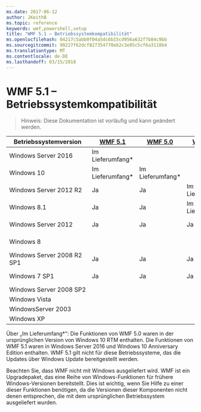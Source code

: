 ```yaml
---
ms.date: 2017-06-12
author: JKeithB
ms.topic: reference
keywords: wmf,powershell,setup
title: "WMF 5.1 – Betriebssystemkompatibilität"
ms.openlocfilehash: 04217c5abb0f04a5dc6b15cd956a632f7b84c9bb
ms.sourcegitcommit: 99227f62dcf827354770eb2c3e95c5cf6a3118b4
ms.translationtype: MT
ms.contentlocale: de-DE
ms.lasthandoff: 03/15/2018
---
```

# <a name="wmf-51-operating-system-compatibility"></a>WMF 5.1 – Betriebssystemkompatibilität #

> Hinweis: Diese Dokumentation ist vorläufig und kann geändert werden.

| Betriebssystemversion | [WMF 5.1](https://aka.ms/wmf51download) | [WMF 5.0](https://aka.ms/wmf5download) | [WMF 4.0](https://aka.ms/wmf4download) |  [WMF 3.0](https://aka.ms/wmf3download) | [WMF 2.0](https://aka.ms/wmf2download) |
| ------------------------ | ----------- | ----------- | ----------- | ------------ |  ------------- |
| Windows Server 2016 | Im Lieferumfang* |  |  |  |  |
| Windows 10 | Im Lieferumfang* | Im Lieferumfang*  | | | |  
| Windows Server 2012 R2| Ja | Ja | Im Lieferumfang |  |  |
| Windows 8.1 | Ja | Ja |  Im Lieferumfang |  |  |
| Windows Server 2012 | Ja | Ja | Ja |  Im Lieferumfang | |
| Windows 8 |  |  |  | Im Lieferumfang | |
| Windows Server 2008 R2 SP1 | Ja | Ja | Ja |  Ja| Im Lieferumfang |
| Windows 7 SP1  | Ja | Ja | Ja | Ja | Im Lieferumfang |
| Windows Server 2008 SP2 | | | | Ja | Ja |
| Windows Vista | | | | | Ja |
| WindowsServer 2003| | | |  | Ja |
| Windows XP | | | |  | Ja |


Über „Im Lieferumfang*“: Die Funktionen von WMF 5.0 waren in der ursprünglichen Version von Windows 10 RTM enthalten.
Die Funktionen von WMF 5.1 waren in Windows Server 2016 und Windows 10 Anniversary Edition enthalten. WMF 5.1 gilt nicht für diese Betriebssysteme, das die Updates über Windows Update bereitgestellt werden.


Beachten Sie, dass WMF nicht mit Windows ausgeliefert wird. WMF ist ein Upgradepaket, das eine Reihe von Windows-Funktionen für frühere Windows-Versionen bereitstellt. Dies ist wichtig, wenn Sie Hilfe zu einer dieser Funktionen benötigen, da die Versionen dieser Komponenten nicht denen entsprechen, die mit dem ursprünglichen Betriebssystem ausgeliefert wurden.

